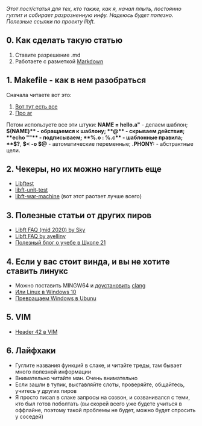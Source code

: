 *Этот пост/статья для тех, кто также, как я, начал плыть, постоянно гуглит и собирает разрозненную инфу. Надеюсь будет полезно. Полезные ссылки по проекту libft.*

## 0. Как сделать такую статью
1. Ставите разрешение .md
2. Работаете с разметкой [Markdown](https://github.com/sandino/Markdown-Cheatsheet)

## 1. Мakefile - как в нем разобраться
Сначала читаете вот это:
1. [Вот тут есть все](http://linux.yaroslavl.ru/docs/prog/gnu_make_3-79_russian_manual.html)
2. [Про ar](https://ru.wikipedia.org/wiki/Ar_(Unix))

Потом используете все эти штуки:
**NAME = hello.a"** - делаем шаблон;
**$(NAME)** - обращаемся к шаблону;
**@** - скрываем действия;
**echo ""** - подписываем;
**%.o : %.c** - шаблонные правила; 
**$?**, **$< -o $@** - автоматические переменные;
**.PHONY:** - абстрактные цели.

## 2. Чекеры, но их можно нагуглить еще
- [Libftest](https://github.com/jtoty/Libftest/blob/master/README.md)
- [libft-unit-test](https://github.com/alelievr/libft-unit-test)
- [libft-war-machine](https://github.com/ska42/libft-war-machine) (вот этот раотает лучше всего)

## 3. Полезные статьи от других пиров
- [Libft FAQ (mid 2020) by Sky](https://github.com/sky-183/42_faq)
- [Libft FAQ by ayellinү](https://paper.dropbox.com/doc/LIBFT-5TCwT0vJEPasSgd3m6bW)
- [Полезный блог о учебе в Школе 21](https://42-21-school.blogspot.com/)

## 4. Если у вас стоит винда, и вы не хотите ставить линукс
- Можно поставить MINGW64 и [доустановить](https://coderoad.ru/9427356/%D0%9A%D0%B0%D0%BA-%D1%81%D0%BA%D0%BE%D0%BC%D0%BF%D0%B8%D0%BB%D0%B8%D1%80%D0%BE%D0%B2%D0%B0%D1%82%D1%8C-Clang-%D0%BD%D0%B0-Windows) [clang](https://superuser.com/questions/1505283/how-to-install-clang-format-on-mingw-windows)
- [Или Linux в Windows 10](https://docs.microsoft.com/ru-ru/windows/wsl/install-on-server)
- [Превращаем Windows в Ubunu](https://youtu.be/tD7jN5A7GE8)

## 5. VIM
- [Header 42 в VIM](https://github.com/pbondoer/vim-42header)

## 6. Лайфхаки
- Гуглите названия функций в слаке, и читайте треды, там бывает много полезной информации
- Внимательно читайте ман. Очень внимательно
- Если зашли в тупик, выставляйте слоты, проверяйте, общайтесь, учитесь у других пиров
- Я просто писал в слаке запросы на созвон, и созванивался с теми, кто был готов поболтать (вы скорей всего уже будете учиться в оффлайне, поэтому такой проблемы не будет, можно будет спросить у соседей)
